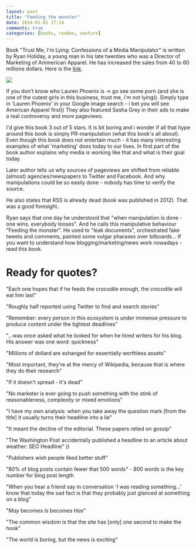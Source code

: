 ```yaml
---
layout: post
title: "Feeding the monster"
date: 2014-01-02 17:14
comments: true
categories: [books, readen, venture]
---
```


Book "Trust Me, I'm Lying: Confessions of a Media Manipulator" is written by Ryan Holiday, a young man in his late twenties who was a Director of Marketing of Ammerican Apparel. He has increased the sales from 40 to 60 millions dollars. Here is the [link](http://www.amazon.com/Trust-Me-Lying-Confessions-Manipulator-ebook/dp/B0074VTHH0). 

![](http://i.bnet.com/blogs/apparel-socks.jpg)

If you don't know who Lauren Phoenix is -> go see some porn (and she is one of the cutest girls in this business, trust me, i'm not lying)). Simply type in 'Lauren Phoenix' in your Google image search - i bet you will see American Apparel first)) They also featured Sasha Grey in their ads to make a real controversy and more pageviews. 

I'd give this book 3 out of 5 stars. It is bit boring and i wonder if all that hype around this book is simply PR-manipulation (what this book's all about). Even though this book does not entertain much - it has many interesting examples of what 'marketing' does today to our lives. In first part of the book author explains why media is working like that and what is their goal today. 

Later author tells us why sources of pageviews are shifted from reliable (almost) agencies/newspapers to Twitter and Facebook. And why manipulations could be so easily done - nobody has time to verify the source. 

He also states that RSS is already dead (book was published in 2012). That was a good foresight. 

Ryan says that one day he understood that "when manipulation is done - one wins, everybody looses". And he calls this manipulative behaviour "Feeding the monster". He used to "leak documents", orchestrated fake tweets and comments, painted some vulgar pharases over bilboards... If you want to understand how blogging/marketing/news work nowadays - read this book. 

# Ready for quotes?

"Each one hopes that if he feeds the crocodile enough, the crocodile will eat him last"

"Roughly half reported using Twitter to find and search stories"

"Remember: every person in this ecosystem is under immense pressure to produce content under the tightest deadlines"

"…was once asked what he looked for when he hired writers for his blog. His answer was one word: quickness"

"Millions of dollard are exhanged for essentially worthless assets"

"Most important, they're at the mercy of Wikipedia, because that is where they do their research"

"If it doesn't spread - it's dead"

"No marketer is ever going to push something with the stink of reasonableness, complexity or mixed emotions"

"I have my own analysis: when you take away the question mark [from the title] it usually turns their headline into a lie"

"It meant the decline of the editorial. These papers relied on gossip"

"The Washington Post accidentally published a headline to an article about weather: SEO Headline" ))

"Publishers wish people liked better stuff"

"80% of blog posts contain fewer that 500 words" - 800 words is the key number for blog post length

"When you hear a friend say in conversation 'I was reading something…' know that today the sad fact is that they probably just glanced at something on a blog"

"*May* becomes *Is* becomes *Has*"

"The common wisdom is that the site has [only] one second to make the hook"

"The world is boring, but the news is exciting"
